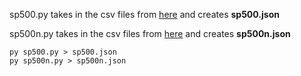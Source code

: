 
sp500.py takes in the csv files from [here](https://www.sectorspdr.com/sectorspdr/sector/xlu/holdings) and creates **sp500.json**

sp500n.py takes in the csv files from [here](https://www.sectorspdr.com/sectorspdr/sector/xlu/holdings) and creates **sp500n.json**

```
py sp500.py > sp500.json
py sp500n.py > sp500n.json
```
